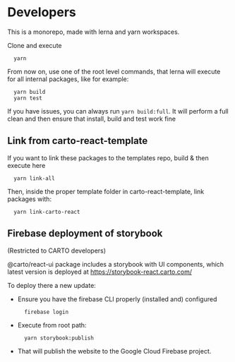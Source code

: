 # Developers

This is a monorepo, made with lerna and yarn workspaces.

Clone and execute 
```
  yarn
```

From now on, use one of the root level commands, that lerna will execute for all internal packages, like for example:
```
  yarn build
  yarn test
```

If you have issues, you can always run `yarn build:full`. It will perform a full clean and then ensure that install, build and test work fine

## Link from carto-react-template
If you want to link these packages to the templates repo, build & then execute here
```
  yarn link-all
```

Then, inside the proper template folder in carto-react-template, link packages with:
```
  yarn link-carto-react
```

## Firebase deployment of storybook

(Restricted to CARTO developers)

@carto/react-ui package includes a storybook with UI components, which latest version is deployed at https://storybook-react.carto.com/

To deploy there a new update:

- Ensure you have the firebase CLI properly (installed and) configured
  ```
    firebase login
  ```
- Execute from root path:
  ```
    yarn storybook:publish
  ```
- That will publish the website to the Google Cloud Firebase project.

